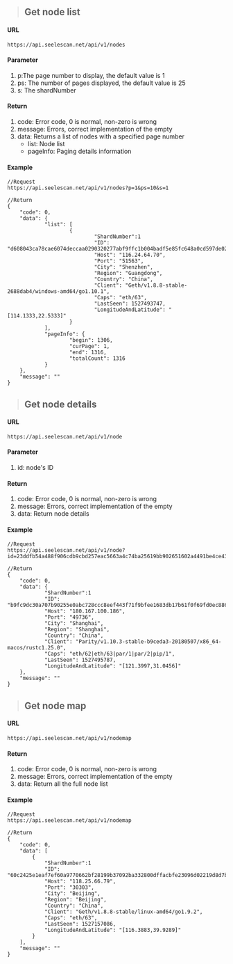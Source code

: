 >## Get node list
#### URL
	https://api.seelescan.net/api/v1/nodes
	
#### Parameter 
1. p:The page number to display, the default value is 1
2. ps: The number of pages displayed, the default value is 25
3. s: The shardNumber

#### Return
1. code: Error code, 0 is normal, non-zero is wrong
2. message: Errors, correct implementation of the empty
3. data: Returns a list of nodes with a specified page number
	- list: Node list
	- pageInfo: Paging details information

#### Example
	//Request
	https://api.seelescan.net/api/v1/nodes?p=1&ps=10&s=1
	
	//Return
	{
        "code": 0, 
        "data": {
                "list": [
                        {
								"ShardNumber":1
                                "ID": "d608043ca78cae6074deccaa0290320277abf9ffc1b004badf5e85fc648a0cd597de02338626729b60b1721a352ca621bd13ed378819e29c60d1bff3ad5cabef", 
                                "Host": "116.24.64.70", 
                                "Port": "51563", 
                                "City": "Shenzhen", 
                                "Region": "Guangdong", 
                                "Country": "China", 
                                "Client": "Geth/v1.8.8-stable-2688dab4/windows-amd64/go1.10.1", 
                                "Caps": "eth/63", 
                                "LastSeen": 1527493747, 
                                "LongitudeAndLatitude": "[114.1333,22.5333]"
                        }
                ], 
                "pageInfo": {
                        "begin": 1306, 
                        "curPage": 1, 
                        "end": 1316, 
                        "totalCount": 1316
                }
        }, 
        "message": ""
	}
	
>## Get node details
#### URL
	https://api.seelescan.net/api/v1/node

#### Parameter 
1. id: node's ID

#### Return
1. code: Error code, 0 is normal, non-zero is wrong
2. message: Errors, correct implementation of the empty
3. data: Return node details

#### Example
	//Request
	https://api.seelescan.net/api/v1/node?id=23ddfb54a488f906cdb9cbd257eac5663a4c74ba25619bb902651602a4491be4ce437907fcc567b31be6746a014931f4670ac116c0010e5beb28b0dce2c6eaad
	
	//Return
	{
        "code": 0, 
        "data": {
				"ShardNumber":1
                "ID": "b9fc9dc30a707b90255e0abc728ccc8eef443f71f9bfee1683db17b61f0f69fd0ec88616b4ffadc527343ec3940eb69e875a5cee71932f7f4a197393ca1a2f93", 
                "Host": "180.167.100.186", 
                "Port": "49736", 
                "City": "Shanghai", 
                "Region": "Shanghai", 
                "Country": "China", 
                "Client": "Parity/v1.10.3-stable-b9ceda3-20180507/x86_64-macos/rustc1.25.0", 
                "Caps": "eth/62|eth/63|par/1|par/2|pip/1", 
                "LastSeen": 1527495787, 
                "LongitudeAndLatitude": "[121.3997,31.0456]"
        }, 
        "message": ""
	}

>## Get node map
#### URL
	https://api.seelescan.net/api/v1/nodemap

#### Return
1. code: Error code, 0 is normal, non-zero is wrong
2. message: Errors, correct implementation of the empty
3. data: Return all the full node list

#### Example
	//Request
	https://api.seelescan.net/api/v1/nodemap
	
	//Return
	{
		"code": 0, 
		"data": [
			{
				"ShardNumber":1
				"ID": "60c2425e1eaf7ef60a9770662bf28199b37092ba332800dffacbfe23096d02219d8d7b84ca4640fe89b9feffc81d5c1c6b09311a4c888c363b24aed75246b0f9", 
				"Host": "118.25.66.79", 
				"Port": "30303", 
				"City": "Beijing", 
				"Region": "Beijing", 
				"Country": "China", 
				"Client": "Geth/v1.8.8-stable/linux-amd64/go1.9.2", 
				"Caps": "eth/63", 
				"LastSeen": 1527157086, 
				"LongitudeAndLatitude": "[116.3883,39.9289]"
			}
		], 
		"message": ""
	}